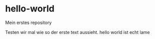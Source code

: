 # hello-world
Mein erstes repository

Testen wir mal wie so der erste text aussieht. hello world ist echt lame 
